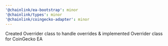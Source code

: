 ```yaml
---
'@chainlink/ea-bootstrap': minor
'@chainlink/types': minor
'@chainlink/coingecko-adapter': minor
---
```


Created Overrider class to handle overrides & implemented Overrider class for CoinGecko EA
